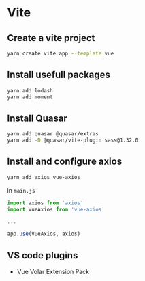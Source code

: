 # Vite

## Create a vite project

```bash
yarn create vite app --template vue
```

## Install usefull packages

```bash
yarn add lodash
yarn add moment
```

## Install Quasar

```bash
yarn add quasar @quasar/extras
yarn add -D @quasar/vite-plugin sass@1.32.0
```

## Install and configure axios

```bash
yarn add axios vue-axios
```

in `main.js`

```js
import axios from 'axios'
import VueAxios from 'vue-axios'

...

app.use(VueAxios, axios)
```




## VS code plugins

- Vue Volar Extension Pack